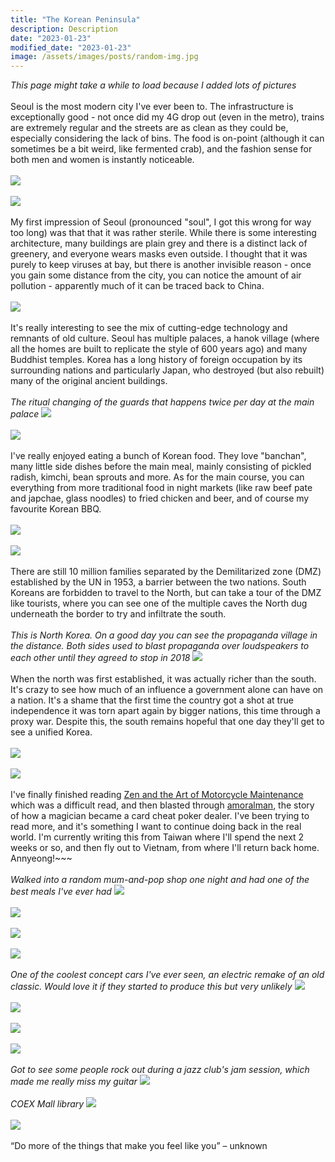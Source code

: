 ```yaml
---
title: "The Korean Peninsula"
description: Description
date: "2023-01-23"
modified_date: "2023-01-23"
image: /assets/images/posts/random-img.jpg
---
```

*This page might take a while to load because I added lots of pictures*
\
\
Seoul is the most modern city I've ever been to. The infrastructure is exceptionally good - not once did my 4G drop out (even in the metro), trains are extremely regular and the streets are as clean as they could be, especially considering the lack of bins. The food is on-point (although it can sometimes be a bit weird, like fermented crab), and the fashion sense for both men and women is instantly noticeable.
\
\
![](/assets/images/posts/post-13/bunny.jpg)
\
\
![](/assets/images/posts/post-13/building3.jpg)
\
\
My first impression of Seoul (pronounced "soul", I got this wrong for way too long) was that that it was rather sterile. While there is some interesting architecture, many buildings are plain grey and there is a distinct lack of greenery, and everyone wears masks even outside. I thought that it was purely to keep viruses at bay, but there is another invisible reason - once you gain some distance from the city, you can notice the amount of air pollution - apparently much of it can be traced back to China.
\
\
![](/assets/images/posts/post-13/smog.jpg)
\
\
It's really interesting to see the mix of cutting-edge technology and remnants of old culture. Seoul has multiple palaces, a hanok village (where all the homes are built to replicate the style of 600 years ago) and many Buddhist temples. Korea has a long history of foreign occupation by its surrounding nations and particularly Japan, who destroyed (but also rebuilt) many of the original ancient buildings. 
\
\
*The ritual changing of the guards that happens twice per day at the main palace*
![](/assets/images/posts/post-13/guards.jpg)
\
\
![](/assets/images/posts/post-13/drum.jpg)
\
\
I've really enjoyed eating a bunch of Korean food. They love "banchan", many little side dishes before the main meal, mainly consisting of pickled radish, kimchi, bean sprouts and more. As for the main course, you can everything from more traditional food in night markets (like raw beef pate and japchae, glass noodles) to fried chicken and beer, and of course my favourite Korean BBQ.
\
\
![](/assets/images/posts/post-13/food1.jpg)
\
\
![](/assets/images/posts/post-13/bbq.jpg)
\
\
There are still 10 million families separated by the Demilitarized zone (DMZ) established by the UN in 1953, a barrier between the two nations. South Koreans are forbidden to travel to the North, but can take a tour of the DMZ like tourists, where you can see one of the multiple caves the North dug underneath the border to try and infiltrate the south.
\
\
*This is North Korea. On a good day you can see the propaganda village in the distance. Both sides used to blast propaganda over loudspeakers to each other until they agreed to stop in 2018*
![](/assets/images/posts/post-13/nk.jpg)
\
\
When the north was first established, it was actually richer than the south. It's crazy to see how much of an influence a government alone can have on a nation. It's a shame that the first time the country got a shot at true independence it was torn apart  again by bigger nations, this time through a proxy war. Despite this, the south remains hopeful that one day they'll get to see a unified Korea.
\
\
![](/assets/images/posts/post-13/soldiers.jpg)
\
\
![](/assets/images/posts/post-13/tank.jpg)
\
\
I've finally finished reading [Zen and the Art of Motorcycle Maintenance](https://www.goodreads.com/review/show/5196527951) which was a difficult read, and then blasted through [amoralman](https://www.goodreads.com/book/show/53168892-amoralman), the story of how a magician became a card cheat poker dealer. I've been trying to read more, and it's something I want to continue doing back in the real world. I'm currently writing this from Taiwan where I'll spend the next 2 weeks or so, and then fly out to Vietnam, from where I'll return back home. Annyeong!~~~
\
\
*Walked into a random mum-and-pop shop one night and had one of the best meals I've ever had*
![](/assets/images/posts/post-13/food3.jpg)
\
\
![](/assets/images/posts/post-13/photos.jpg)
\
\
![](/assets/images/posts/post-13/building1.jpg)
\
\
![](/assets/images/posts/post-13/building4.jpg)
\
\
*One of the coolest concept cars I've ever seen, an electric remake of an old classic. Would love it if they started to produce this but very unlikely*
![](/assets/images/posts/post-13/concept.jpg)
\
\
![](/assets/images/posts/post-13/food2.jpg)
\
\
![](/assets/images/posts/post-13/friends.jpg)
\
\
![](/assets/images/posts/post-13/home.jpg)
\
\
*Got to see some people rock out during a jazz club's jam session, which made me really miss my guitar*
![](/assets/images/posts/post-13/jazz.jpg)
\
\
*COEX Mall library*
![](/assets/images/posts/post-13/library.jpg)
\
\
![](/assets/images/posts/post-13/snowboard.jpg)
\
\
“Do more of the things that make you feel like you” – unknown